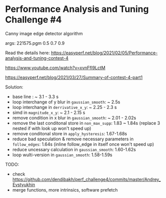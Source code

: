# Performance Analysis and Tuning Challenge #4

Canny image edge detector algorithm

args: 221575.pgm 0.5 0.7 0.9

Read the details here:
https://easyperf.net/blog/2021/02/05/Performance-analysis-and-tuning-contest-4

https://www.youtube.com/watch?v=xvnFfl9LctM

https://easyperf.net/blog/2021/03/27/Summary-of-contest-4-part1

Solution:
* base line : ~ 3.1 - 3.3 s
* loop interchange of y blur in `gaussian_smooth`:  ~ 2.5s
* loop interchange in `derrivative_x_y`:  ~ 2.25 - 2.3 s
* simd in `magnitude_x_y`:  ~ 2.1 - 2.15 s
* remove condition in x blur in `gaussian_smooth`:  ~ 2.01 - 2.02s
* remove the last conditonal store in `non_max_supp`: 1.83 ~ 1.84s (replace 3 nested if with look up won't speed up)
* remove conditonal store in `apply_hysteresis`: 1.67-1.68s
* reduce bad speculation & remove necessary parameters in `follow_edges`: 1.64s (inline follow_edge in itself once won't speed up)
* reduce uncessary calculation in `gaussian_smooth`: 1.60-1.62s
* loop wulti-version in `gaussian_smooth`: 1.58-1.59s

TODO:
* check https://github.com/dendibakh/perf_challenge4/commits/master/Andrey_Evstyukhin
* merge functions, more intrinsics, software prefetch